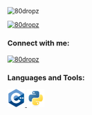 <p align="left"> <img src="https://komarev.com/ghpvc/?username=80dropz&label=Profile%20views&color=0e75b6&style=flat" alt="80dropz" /> </p>

<p align="left"> <a href="https://twitter.com/80dropz" target="blank"><img src="https://img.shields.io/twitter/follow/80dropz?logo=twitter&style=for-the-badge" alt="80dropz" /></a> </p>



<h3 align="left">Connect with me:</h3>
<p align="left">
<a href="https://twitter.com/80dropz" target="blank"><img align="center" src="https://raw.githubusercontent.com/rahuldkjain/github-profile-readme-generator/master/src/images/icons/Social/twitter.svg" alt="80dropz" height="30" width="40" /></a>
</p>

<h3 align="left">Languages and Tools:</h3>
<p align="left"> <a href="https://www.w3schools.com/cpp/" target="_blank" rel="noreferrer"> <img src="https://raw.githubusercontent.com/devicons/devicon/master/icons/cplusplus/cplusplus-original.svg" alt="cplusplus" width="40" height="40"/> </a> <a href="https://www.python.org" target="_blank" rel="noreferrer"> <img src="https://raw.githubusercontent.com/devicons/devicon/master/icons/python/python-original.svg" alt="python" width="40" height="40"/> </a> </p>
